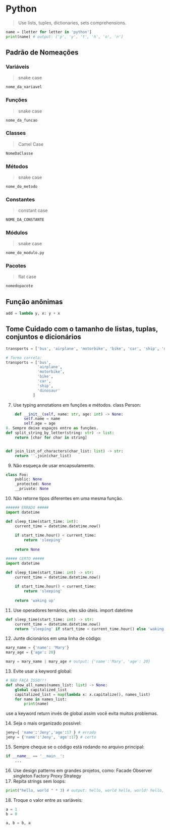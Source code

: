 # Python

> Use lists, tuples, dictionaries, sets comprehensions.
```python
name = [letter for letter in 'python']
print(name) # output: ['p', 'y', 't', 'h', 'o', 'n']
```

## Padrão de Nomeações 

### Variáveis
> snake case
```python
nome_da_variavel
```
### Funções
> snake case
```python
nome_da_funcao
```
### Classes
> Camel Case
```python
NomeDaClasse
```
### Métodos
> snake case
```python
nome_do_metodo
```
### Constantes
> constant case
```python
NOME_DA_CONSTANTE
```
### Módulos
> snake case
```python
nome_do_modulo.py
```
### Pacotes
> flat case
```python
nomedopacote
```

## Função anônimas
```python
add = lambda y, x: y + x
```
## Tome Cuidado com o tamanho de listas, tuplas, conjuntos e dicionários
```python
transports = ['bus', 'airplane', 'motorbike', 'bike', 'car', 'ship', 'dinosaur'] #errado

# forma correta:
transports = ['bus',
              'airplane',
              'motorbike',
              'bike',
              'car',
              'ship',
              'dinosaur'
            ]
```
7. Use typing annotations em funções e métodos.
class Person:
```python
    def __init__(self, name: str, age: int) -> None:
        self.name = name
        self.age = age
8. Sempre deixe espaços entre as funções.
def split_string_by_letter(string: str) -> list:
    return [char for char in string]


def join_list_of_characters(char_list: list) -> str:
    return ''.join(char_list)
```

9. Não esqueça de usar encapsulamento.
```python
class Foo:
    public: None
    _protected: None
    __private: None
```
10. Não retorne tipos diferentes em uma mesma função.
```python
###### ERRADO #####
import datetime

def sleep_time(start_time: int):
    current_time = datetime.datetime.now()
     
    if start_time.hour() < current_time:
        return 'sleeping'
    
    return None

##### CERTO #####
import datetime

def sleep_time(start_time: int) -> str:
    current_time = datetime.datetime.now()
     
    if start_time.hour() < current_time:
        return 'sleeping'
    
    return 'waking up'
```
11. Use operadores ternários, eles são úteis.
import datetime
```python
def sleep_time(start_time: int) -> str:
    current_time = datetime.datetime.now()
    return 'sleeping' if start_time < current_time.hour() else 'waking up'
```
12. Junte dicionários em uma linha de código:
```python
mary_name = {'name': 'Mary'}
mary_age = {'age': 20}

mary = mary_name | mary_age # output: {'name':'Mary', 'age': 20}
```
13. Evite usar a keyword global:
```python
# NÃO FAÇA ISSO!!!
def show_all_names(names_list: list) -> None:
    global capitalized_list
    capitalized_list = map(lambda x: x.capitalize(), names_list)
    for name in names_list:
        print(name)
```
use a keyword return invés de global assim você evita muitos problemas.

14. Seja o mais organizado possível:
```python
jeny={ 'name':'Jeny','age':17 } # errado
jeny = {'name':'Jeny', 'age':17} # certo
```
15. Sempre cheque se o código está rodando no arquivo principal:
```python
if __name__ == '__main__':
    ...
```
16. Use design patterns em grandes projetos, como:
Facade
Observer
singleton
Factory
Proxy
Strategy
17. Repita strings sem loops:
```python
print("hello, world " * 3) # output: hello, world hello, world! hello, world
```
18. Troque o valor entre as variáveis:
```python
a = 1
b = 0

a, b = b, a
```